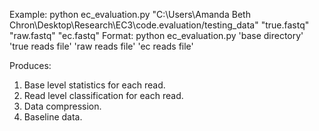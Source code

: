 Example: python ec_evaluation.py "C:\Users\Amanda Beth Chron\Desktop\Research\EC3\code.evaluation/testing_data" "true.fastq" "raw.fastq" "ec.fastq"
Format: python ec_evaluation.py 'base directory' 'true reads file' 'raw reads file' 'ec reads file'

Produces:
  1. Base level statistics for each read.
  2. Read level classification for each read.
  3. Data compression.
  4. Baseline data. 

